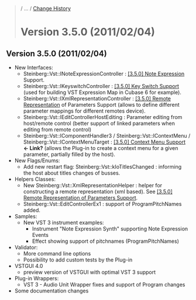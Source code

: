 >/ ... / [Change History](../Index.md)
>
># Version 3.5.0 (2011/02/04)

## Version 3.5.0 (2011/02/04)

- New Interfaces:
    - Steinberg::Vst::INoteExpressionController : [[3.5.0] Note Expression](../Change+History/3.5.0/INoteExpressionController.md) Support.
    - Steinberg::Vst::IKeyswitchController : [[3.5.0] Key Switch Support](../Change+History/3.5.0/IKeyswitchController.md) (used for building VST Expression Map in Cubase 6 for example).
    - Steinberg::Vst::IXmlRepresentationController : [[3.5.0] Remote Representation](../Change+History/3.5.0/IXmlRepresentationController.md) of Parameters Support (allows to define different parameter mappings for different remotes device).
    - Steinberg::Vst::IEditControllerHostEditing : Parameter editing from host/remote control (better support of linked parameters when editing from remote control)
    - Steinberg::Vst::IComponentHandler3 / Steinberg::Vst::IContextMenu / Steinberg::Vst::IContextMenuTarget : [[3.5.0] Context Menu Support](../Change+History/3.5.0/IComponentHandler3.md) **<- Link?** (allows the Plug-in to create a context menu for a given parameter, partially filled by the host).
- New Flags/Enums:
    - Add new restart flag: Steinberg::Vst::kIoTitlesChanged : informing the host about titles changes of busses.
- Helpers Classes:
    - New Steinberg::Vst::XmlRepresentationHelper : helper for constructing a remote representation (xml based). See [[3.5.0] Remote Representation of Parameters Support](../Change+History/3.5.0/IXmlRepresentationController.md).
    - Steinberg::Vst::EditControllerEx1 : support of ProgramPitchNames added.
- Samples:
    - New VST 3 instrument examples:
        - Instrument "Note Expression Synth" supporting Note Expression Events
        - Effect showing support of pitchnames (ProgramPitchNames)
- Validator:
    - More command line options
    - Possibility to add custom tests by the Plug-in
- VSTGUI 4.0
    - preview version of VSTGUI with optimal VST 3 support
- Plug-in Wrappers:
    - VST 3 - Audio Unit Wrapper fixes and support of Program changes
- Some documentation changes